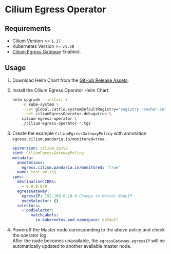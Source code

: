 # Cilium Egress Operator

## Requirements

- Cilium Version >= `1.17`
- Kubernetes Version >= `v1.30`
- [Cilium Egress Gateway](https://docs.cilium.io/en/stable/network/egress-gateway/egress-gateway/) Enabled.

## Usage

1. Download Helm Chart from the [GitHub Release Assets](https://github.com/cnrancher/cilium-egress-operator/releases).
1. Install the Cilium Egress Operator Helm Chart.

    ```sh
    helm upgrade --install \
        -n kube-system \
        --set global.cattle.systemDefaultRegistry='registry.rancher.cn' \
        --set ciliumEgressOperator.debug=true \
        cilium-egress-operator \
        ./cilium-egress-operator-*.tgz
    ```

1. Create the example `CiliumEgressGatewayPolicy` with annotation `egress.cilium.pandaria.io/monitored=true`:

    ```yaml
    apiVersion: cilium.io/v2
    kind: CiliumEgressGatewayPolicy
    metadata:
      annotations:
        egress.cilium.pandaria.io/monitored: 'true'
      name: test-policy
    spec:
      destinationCIDRs:
        - 0.0.0.0/0
      egressGateway:
        egressIP: 192.168.0.10 # Change to Master NodeIP
        nodeSelector: {}
      selectors:
        - podSelector:
            matchLabels:
              io.kubernetes.pod.namespace: default
    ```

1. Poweroff the Master node corresponding to the above policy and check the operator log.  
    After the node becomes unavailable, the `egressGateway.egressIP` will be automatically updated to another available master node.
